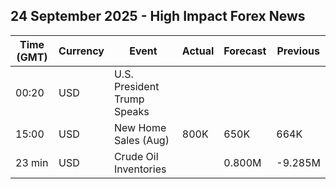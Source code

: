 ## 24 September 2025 - High Impact Forex News

| Time (GMT) | Currency | Event | Actual | Forecast | Previous |
|------|----------|-------|--------|----------|----------|
| 00:20 | USD | U.S. President Trump Speaks |  |  |  |
| 15:00 | USD | New Home Sales (Aug) | 800K | 650K | 664K |
| 23 min | USD | Crude Oil Inventories |  | 0.800M | -9.285M |
